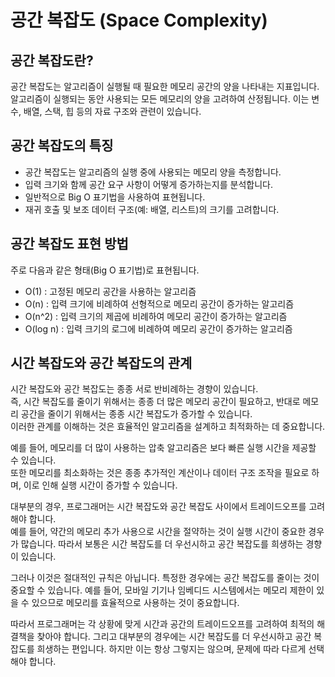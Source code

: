 # 공간 복잡도 (Space Complexity)

## 공간 복잡도란?
 공간 복잡도는 알고리즘이 실행될 때 필요한 메모리 공간의 양을 나타내는 지표입니다.    
알고리즘이 실행되는 동안 사용되는 모든 메모리의 양을 고려하여 산정됩니다. 이는 변수, 배열, 스택, 힙 등의 자료 구조와 관련이 있습니다.

## 공간 복잡도의 특징
* 공간 복잡도는 알고리즘의 실행 중에 사용되는 메모리 양을 측정합니다.
* 입력 크기와 함께 공간 요구 사항이 어떻게 증가하는지를 분석합니다.
* 일반적으로 Big O 표기법을 사용하여 표현됩니다.
* 재귀 호출 및 보조 데이터 구조(예: 배열, 리스트)의 크기를 고려합니다.
 
## 공간 복잡도 표현 방법
 주로 다음과 같은 형태(Big O 표기법)로 표현됩니다.

* O(1) : 고정된 메모리 공간을 사용하는 알고리즘
* O(n) : 입력 크기에 비례하여 선형적으로 메모리 공간이 증가하는 알고리즘
* O(n^2) : 입력 크기의 제곱에 비례하여 메모리 공간이 증가하는 알고리즘
* O(log n) : 입력 크기의 로그에 비례하여 메모리 공간이 증가하는 알고리즘

## 시간 복잡도와 공간 복잡도의 관계
 시간 복잡도와 공간 복잡도는 종종 서로 반비례하는 경향이 있습니다.    
즉, 시간 복잡도를 줄이기 위해서는 종종 더 많은 메모리 공간이 필요하고, 반대로 메모리 공간을 줄이기 위해서는 종종 시간 복잡도가 증가할 수 있습니다.    
이러한 관계를 이해하는 것은 효율적인 알고리즘을 설계하고 최적화하는 데 중요합니다.   

예를 들어, 메모리를 더 많이 사용하는 압축 알고리즘은 보다 빠른 실행 시간을 제공할 수 있습니다.    
또한 메모리를 최소화하는 것은 종종 추가적인 계산이나 데이터 구조 조작을 필요로 하며, 이로 인해 실행 시간이 증가할 수 있습니다.   

대부분의 경우, 프로그래머는 시간 복잡도와 공간 복잡도 사이에서 트레이드오프를 고려해야 합니다.    
예를 들어, 약간의 메모리 추가 사용으로 시간을 절약하는 것이 실행 시간이 중요한 경우가 많습니다. 따라서 보통은 시간 복잡도를 더 우선시하고 공간 복잡도를 희생하는 경향이 있습니다.

그러나 이것은 절대적인 규칙은 아닙니다. 
특정한 경우에는 공간 복잡도를 줄이는 것이 중요할 수 있습니다. 예를 들어, 모바일 기기나 임베디드 시스템에서는 메모리 제한이 있을 수 있으므로 메모리를 효율적으로 사용하는 것이 중요합니다.

따라서 프로그래머는 각 상황에 맞게 시간과 공간의 트레이드오프를 고려하여 최적의 해결책을 찾아야 합니다.
그리고 대부분의 경우에는 시간 복잡도를 더 우선시하고 공간 복잡도를 희생하는 편입니다. 하지만 이는 항상 그렇지는 않으며, 문제에 따라 다르게 선택해야 합니다.